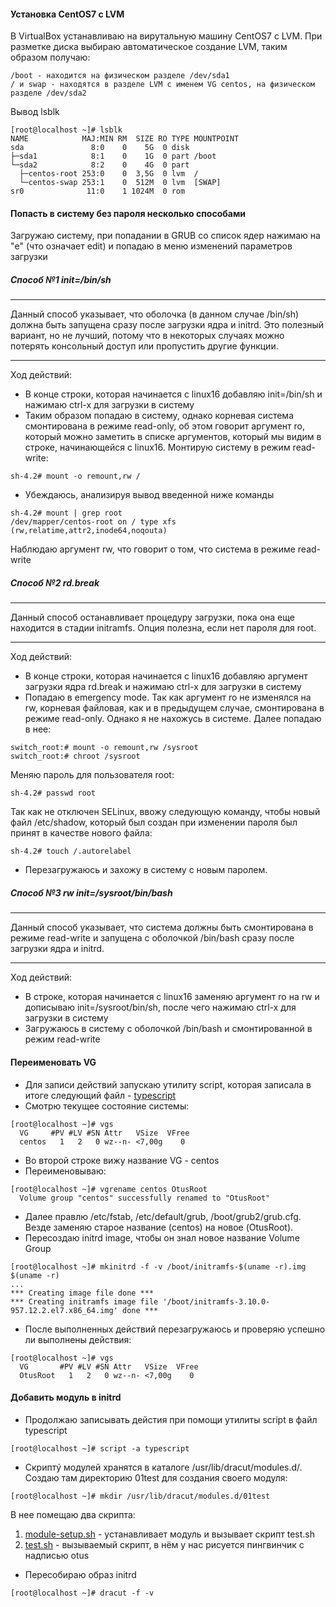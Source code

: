 #### Установка CentOS7 с LVM
В VirtualBox устанавливаю на вирутальную машину CentOS7 с LVM. При разметке диска выбираю автоматическое создание LVM, таким образом получаю:
```console
/boot - находится на физическом разделе /dev/sda1
/ и swap - находятся в разделе LVM с именем VG centos, на физическом разделе /dev/sda2 
```
Вывод lsblk
```console
[root@localhost ~]# lsblk
NAME            MAJ:MIN RM  SIZE RO TYPE MOUNTPOINT
sda               8:0    0    5G  0 disk 
├─sda1            8:1    0    1G  0 part /boot
└─sda2            8:2    0    4G  0 part 
  ├─centos-root 253:0    0  3,5G  0 lvm  /
  └─centos-swap 253:1    0  512M  0 lvm  [SWAP]
sr0              11:0    1 1024M  0 rom
```
#### Попасть в систему без пароля несколько способами
Загружаю систему, при попадании в GRUB со список ядер нажимаю на "e" (что означает edit) и попадаю в меню изменений параметров загрузки
##### Способ №1 init=/bin/sh
***
Данный способ указывает, что оболочка (в данном случае /bin/sh) должна быть запущена сразу после загрузки ядра и initrd. Это полезный вариант, но не лучший, потому что в некоторых случаях можно потерять консольный доступ или пропустить другие функции.
***
Ход действий:
* В конце строки, которая начинается с linux16 добавляю init=/bin/sh и нажимаю сtrl-x для
загрузки в систему
* Таким образом попадаю в систему, однако корневая система смонтирована в режиме read-only, об этом говорит аргумент ro, который можно заметить в списке аргументов, который мы видим в строке, начинающейся с linux16. Монтирую систему в режим read-write:
```console
sh-4.2# mount -o remount,rw /
```
* Убеждаюсь, анализируя вывод введенной ниже команды
```console
sh-4.2# mount | grep root
/dev/mapper/centos-root on / type xfs (rw,relatime,attr2,inode64,noqouta)
```
Наблюдаю аргумент rw, что говорит о том, что система в режиме read-write

##### Способ №2 rd.break
***
Данный способ останавливает процедуру загрузки, пока она еще находится в стадии initramfs. Опция полезна, если нет пароля для root.
***
Ход действий:
* В конце строки, которая начинается с linux16 добавляю аргумент загрузки ядра rd.break и нажимаю сtrl-x для
загрузки в систему
* Попадаю в emergency mode. Так как аргумент ro не изменялся на rw, корневая файловая, как и в предыдущем случае, смонтирована в режиме read-only. Однако я не нахожусь в системе. Далее попадаю в нее:
```console
switch_root:# mount -o remount,rw /sysroot
switch_root:# chroot /sysroot
```
Меняю пароль для пользователя root:
```console
sh-4.2# passwd root
```
Так как не отключен SELinux, ввожу следующую команду, чтобы новый файл /etc/shadow, который был создан при изменении пароля был принят в качестве нового файла:
```console
sh-4.2# touch /.autorelabel
```
* Перезагружаюсь и захожу в систему с новым паролем. 
##### Способ №3 rw init=/sysroot/bin/bash
***
Данный способ указывает, что система должны быть смонтирована в режиме read-write и запущена с оболочкой /bin/bash сразу после загрузки ядра и initrd.
***
Ход действий:
* В строке, которая начинается с linux16 заменяю аргумент ro на rw и дописываю init=/sysroot/bin/sh, после чего нажимаю сtrl-x
для загрузки в систему
* Загружаюсь в систему с оболочкой /bin/bash и смонтированной в режим read-write

#### Переименовать VG
* Для записи действий запускаю утилиту script, которая записала в итоге следующий файл - [typescript](https://github.com/xeniaweber/otus/blob/master/hw6/typescript)
* Смотрю текущее состояние системы:
```console
[root@localhost ~]# vgs
  VG     #PV #LV #SN Attr   VSize  VFree
  centos   1   2   0 wz--n- <7,00g    0
```
* Во второй строке вижу название VG - centos
* Переименовываю:
```console
[root@localhost ~]# vgrename centos OtusRoot
  Volume group "centos" successfully renamed to "OtusRoot"
```
* Далее правлю /etc/fstab, /etc/default/grub, /boot/grub2/grub.cfg. Везде заменяю старое название (centos) на новое (OtusRoot). 
* Пересоздаю  initrd image, чтобы он знал новое название Volume Group
```console
[root@localhost ~]# mkinitrd -f -v /boot/initramfs-$(uname -r).img $(uname -r)
...
*** Creating image file done ***
*** Creating initramfs image file '/boot/initramfs-3.10.0-957.12.2.el7.x86_64.img' done ***
```
* После выполненных действий перезагружаюсь и проверяю успешно ли выполнены действия:
```console
[root@localhost ~]# vgs
  VG       #PV #LV #SN Attr   VSize  VFree
  OtusRoot   1   2   0 wz--n- <7,00g    0 
 ```
#### Добавить модуль в initrd
* Продолжаю записывать дейстия при помощи утилиты script в файл typescript
```console
[root@localhost ~]# script -a typescript
```
* Скриптý модулей хранятся в каталоге /usr/lib/dracut/modules.d/. Создаю там директорию 01test для создания своего модуля:
```console
[root@localhost ~]# mkdir /usr/lib/dracut/modules.d/01test
```
В нее помещаю два скрипта:
1. [module-setup.sh](https://github.com/xeniaweber/otus/blob/master/hw6/module_setup.sh) - устанавливает модуль и вызывает скрипт test.sh
2. [test.sh](https://github.com/xeniaweber/otus/blob/master/hw6/test.sh) - вызываемый скрипт, в нём у нас рисуется пингвинчик с надписью otus
* Пересобираю образ initrd
```console
[root@localhost ~]# dracut -f -v
```



